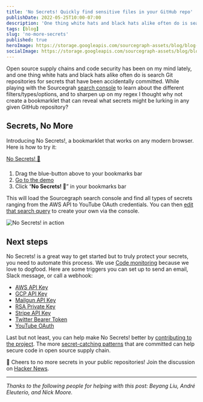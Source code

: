 ```yaml
---
title: 'No Secrets! Quickly find sensitive files in your GitHub repo'
publishDate: 2022-05-25T10:00-07:00
description: 'One thing white hats and black hats alike often do is search Git repositories for secrets that have been accidentally committed. So we created a bookmarklet that can reveal what secrets might be lurking in any given GitHub repository.'
tags: [blog]
slug: 'no-more-secrets'
published: true
heroImage: https://storage.googleapis.com/sourcegraph-assets/blog/blog-no-secrets.jpg
socialImage: https://storage.googleapis.com/sourcegraph-assets/blog/blog-no-secrets.jpg
---
```


Open source supply chains and code security has been on my mind lately, and one thing white hats and black hats alike often do is search Git repositories for secrets that have been accidentally committed.  While playing with the Sourcegrah [search console](https://sourcegraph.com/search/console) to learn about the different filters/types/options, and to sharpen up on my regex I thought why not create a bookmarklet that can reveal what secrets might be lurking in any given GitHub repository?

## Secrets, No More

Introducing No Secrets!, a bookmarklet that works on any modern browser. Here is how to try it:

<div class="text-center">
<a href="javascript:(function()%7Bvar%20newURL%20%3D%20window.location.host%20%2B%20window.location.pathname%0A%0Awindow.location.href%20%3D%20'https%3A%2F%2Fsourcegraph.com%2Fsearch%2Fconsole'%20%2B%0A%20%20%20%20%20%20%20%20%20%20%20%20%20%20%20%20%20%20%20%20%20%20%20%20'%3Fq%3Drepo%253A'%20%2B%0A%20%20%20%20%20%20%20%20%20%20%20%20%20%20%20%20%20%20%20%20%20%20%20%20newURL%20%2B%0A%20%20%20%20%20%20%20%20%20%20%20%20%20%20%20%20%20%20%20%20%20%20%20%20%20%20%20%20%20'%2524%250A%250A%252F%252F%2520Filter%2520out%2520any%2520files%2520you%2520don%2527t%2520want%250A-file%253A(index.html%257Csourcegraph-console-query.txt%257CREADME.md%257Cbookmarklet.js)%250A%250Apatterntype%253Aregex%250A%250A%252F%252F%2520Use%2520this%2520list%2520of%2520known%2520patterns%2520(from%2520truffleHog)%2520and%2520add%2520your%2520own!%250A%252F%252F%2520Slack%2520Token%250A(xox%255Bpborsa%255D-%255B0-9%255D%257B12%257D-%255B0-9%255D%257B12%257D-%255B0-9%255D%257B12%257D-%255Ba-z0-9%255D%257B32%257D)%2520or%250A%250A%252F%252F%2520RSA%2520private%2520key%250A-----BEGIN%2520RSA%2520PRIVATE%2520KEY-----%2520or%250A%250A%252F%252F%2520SSH%2520(DSA)%2520private%2520key%250A-----BEGIN%2520DSA%2520PRIVATE%2520KEY-----%2520or%250A%250A%252F%252F%2520SSH%2520(EC)%2520private%2520key%250A-----BEGIN%2520EC%2520PRIVATE%2520KEY-----%2520or%250A%250A%252F%252F%2520PGP%2520private%2520key%2520block%250A-----BEGIN%2520PGP%2520PRIVATE%2520KEY%2520BLOCK-----%2520or%250A%250A%252F%252F%2520AWS%2520API%2520Key%250A((%253F%253AA3T%255BA-Z0-9%255D%257CAKIA%257CAGPA%257CAIDA%257CAROA%257CAIPA%257CANPA%257CANVA%257CASIA)%255BA-Z0-9%255D%257B16%257D)%2520or%250A%250A%252F%252F%2520Amazon%2520MWS%2520Auth%2520Token%250Aamzn%255C%255C.mws%255C%255C.%255B0-9a-f%255D%257B8%257D-%255B0-9a-f%255D%257B4%257D-%255B0-9a-f%255D%257B4%257D-%255B0-9a-f%255D%257B4%257D-%255B0-9a-f%255D%257B12%257D%2520or%250A%250A%252F%252F%2520AWS%2520API%2520Key%250AAKIA%255B0-9A-Z%255D%257B16%257D%2520or%250A%250A%252F%252F%2520AWS%2520AppSync%2520GraphQL%2520Key%250Ada2-%255Ba-z0-9%255D%257B26%257D%2520or%250A%250A%252F%252F%2520Facebook%2520Access%2520Token%250AEAACEdEose0cBA%255B0-9A-Za-z%255D%252B%2520or%250A%250A%252F%252F%2520Facebook%2520OAuth%250A%255BfF%255D%255BaA%255D%255BcC%255D%255BeE%255D%255BbB%255D%255BoO%255D%255BoO%255D%255BkK%255D.*%255B%2527%257C%255C%22%255D%255B0-9a-f%255D%257B32%257D%255B%2527%257C%255C%22%255D%2520or%250A%250A%252F%252F%2520GitHub%250A%255BgG%255D%255BiI%255D%255BtT%255D%255BhH%255D%255BuU%255D%255BbB%255D.*%255B%2527%257C%255C%22%255D%255B0-9a-zA-Z%255D%257B35%252C40%257D%255B%2527%257C%255C%22%255D%2520or%250A%250A%252F%252F%2520Generic%2520API%2520Key%250A%255BaA%255D%255BpP%255D%255BiI%255D_%253F%255BkK%255D%255BeE%255D%255ByY%255D.*%255B%2527%257C%255C%22%255D%255B0-9a-zA-Z%255D%257B32%252C45%257D%255B%2527%257C%255C%22%255D%2520or%250A%250A%252F%252F%2520Generic%2520Secret%250A%255BsS%255D%255BeE%255D%255BcC%255D%255BrR%255D%255BeE%255D%255BtT%255D.*%255B%2527%257C%255C%22%255D%255B0-9a-zA-Z%255D%257B32%252C45%257D%255B%2527%257C%255C%22%255D%2520or%250A%250A%252F%252F%2520Google%2520API%2520Key%250AAIza%255B0-9A-Za-z%255C%255C-_%255D%257B35%257D%2520or%250A%250A%252F%252F%2520Google%2520Cloud%2520Platform%2520API%2520Key%250AAIza%255B0-9A-Za-z%255C%255C-_%255D%257B35%257D%2520or%250A%250A%252F%252F%2520Google%2520Cloud%2520Platform%2520OAuth%250A%255B0-9%255D%252B-%255B0-9A-Za-z_%255D%257B32%257D%255C%255C.apps%255C%255C.googleusercontent%255C%255C.com%2520or%250A%250A%252F%252F%2520Google%2520Drive%2520API%2520Key%250AAIza%255B0-9A-Za-z%255C%255C-_%255D%257B35%257D%2520or%250A%250A%252F%252F%2520Google%2520Drive%2520OAuth%250A%255B0-9%255D%252B-%255B0-9A-Za-z_%255D%257B32%257D%255C%255C.apps%255C%255C.googleusercontent%255C%255C.com%2520or%250A%250A%252F%252F%2520Google%2520(GCP)%2520Service-account%250A%255C%22type%255C%22%253A%2520%255C%22service_account%255C%22%2520or%250A%250A%252F%252F%2520Google%2520Gmail%2520API%2520Key%250AAIza%255B0-9A-Za-z%255C%255C-_%255D%257B35%257D%2520or%250A%250A%252F%252F%2520Google%2520Gmail%2520OAuth%250A%255B0-9%255D%252B-%255B0-9A-Za-z_%255D%257B32%257D%255C%255C.apps%255C%255C.googleusercontent%255C%255C.com%2520or%250A%250A%252F%252F%2520Google%2520OAuth%2520Access%2520Token%250Aya29%255C%255C.%255B0-9A-Za-z%255C%255C-_%255D%252B%2520or%250A%250A%252F%252F%2520Google%2520YouTube%2520API%2520Key%250AAIza%255B0-9A-Za-z%255C%255C-_%255D%257B35%257D%2520or%250A%250A%252F%252F%2520Google%2520YouTube%2520OAuth%250A%255B0-9%255D%252B-%255B0-9A-Za-z_%255D%257B32%257D%255C%255C.apps%255C%255C.googleusercontent%255C%255C.com%2520or%250A%250A%252F%252F%2520Heroku%2520API%2520Key%250A%255BhH%255D%255BeE%255D%255BrR%255D%255BoO%255D%255BkK%255D%255BuU%255D.*%255B0-9A-F%255D%257B8%257D-%255B0-9A-F%255D%257B4%257D-%255B0-9A-F%255D%257B4%257D-%255B0-9A-F%255D%257B4%257D-%255B0-9A-F%255D%257B12%257D%2520or%250A%250A%252F%252F%2520Mailchimp%2520API%2520Key%250A%255B0-9a-f%255D%257B32%257D-us%255B0-9%255D%257B1%252C2%257D%2520or%250A%250A%252F%252F%2520Mailgun%2520API%2520Key%250Akey-%255B0-9a-zA-Z%255D%257B32%257D%2520or%250A%250A%252F%252F%2520Password%2520in%2520URL%250A%255Ba-zA-Z%255D%257B3%252C10%257D%253A%252F%252F%2520%255B%255E%252F%255C%255Cs%253A%2540%255D%257B3%252C20%257D%253A%255B%255E%252F%255C%255Cs%253A%2540%255D%257B3%252C20%257D%2540.%257B1%252C100%257D%255B%255C%22%2527%255C%255Cs%255D%2520or%250A%250A%252F%252F%2520PayPal%2520Braintree%2520Access%2520Token%250Aaccess_token%255C%255C%2524production%255C%255C%2524%255B0-9a-z%255D%257B16%257D%255C%255C%2524%255B0-9a-f%255D%257B32%257D%2520or%250A%250A%252F%252F%2520Picatic%2520API%2520Key%250Ask_live_%255B0-9a-z%255D%257B32%257D%2520or%250A%250A%252F%252F%2520Slack%2520Webhook%250Ahttps%253A%252F%252F%2520hooks%255C%255C.slack%255C%255C.com%252Fservices%252FT%255Ba-zA-Z0-9_%255D%257B8%257D%252FB%255Ba-zA-Z0-9_%255D%257B8%257D%252F%255Ba-zA-Z0-9_%255D%257B24%257D%2520or%250A%250A%252F%252F%2520Stripe%2520API%2520Key%250Ask_live_%255B0-9a-zA-Z%255D%257B24%257D%2520or%250A%250A%252F%252F%2520Stripe%2520Restricted%2520API%2520Key%250Ark_live_%255B0-9a-zA-Z%255D%257B24%257D%2520or%250A%250A%252F%252F%2520Square%2520Access%2520Token%250Asq0atp-%255B0-9A-Za-z%255C%255C-_%255D%257B22%257D%2520or%250A%250A%252F%252F%2520Square%2520OAuth%2520Secret%250Asq0csp-%255B0-9A-Za-z%255C%255C-_%255D%257B43%257D%2520or%250A%250A%252F%252F%2520Telegram%2520Bot%2520API%2520Key%250A%255B0-9%255D%252B%253AAA%255B0-9A-Za-z%255C%255C-_%255D%257B33%257D%2520or%250A%250A%252F%252F%2520Twilio%2520API%2520Key%250ASK%255B0-9a-fA-F%255D%257B32%257D%2520or%250A%250A%252F%252F%2520Twitter%2520Access%2520Token%250A%255BtT%255D%255BwW%255D%255BiI%255D%255BtT%255D%255BtT%255D%255BeE%255D%255BrR%255D.*%255B1-9%255D%255B0-9%255D%252B-%255B0-9a-zA-Z%255D%257B40%257D%2520or%250A%250A%252F%252F%2520Twitter%2520OAuth%250A%255BtT%255D%255BwW%255D%255BiI%255D%255BtT%255D%255BtT%255D%255BeE%255D%255BrR%255D.*%255B%2527%257C%255C%22%255D%255B0-9a-zA-Z%255D%257B35%252C44%257D%255B%2527%257C%255C%22%255D%22%250A%250A%252F%252F%2520Not%2520from%2520truffleHog%250A%250A%252F%252F%2520Twitter%2520Secret%250A%255B0-9a-zA-Z%255D%257B50%257D%250A%250A%252F%252F%2520Twitter%2520Bearer%2520Token%250AA%257B22%257D%255B0-9a-zA-Z%255D.%257B89%257D%250A%250A%252F%252F%2520GitHub%2520Token%250Aghp_%255B0-9a-z%255D%257B36%257D'%3B%7D)()%3B" title="No Secrets! 🤫" class="btn btn-primary ml-3 px-5 py-2 font-weight-bolder">No Secrets! 🤫</a>
</div>

###

1. Drag the blue-button above to your bookmarks bar
2. [Go to the demo](https://github.com/sourcegraph-community/no-secrets)
3. Click “**No Secrets! 🤫**” in your bookmarks bar

This will load the Sourcegraph search console and find all types of secrets ranging from the AWS API to YouTube OAuth credentials. You can then [edit that search query](https://sourcegraph.com/search/console?q=repo%3Agithub.com/sourcegraph-community/no-secrets%24%0A%0A%2F%2F%20Filter%20out%20any%20files%20you%20don%27t%20want%0A-file%3A(index.html%7Csourcegraph-console-query.txt%7CREADME.md%7Cbookmarklet.js)%0A%0Apatterntype%3Aregex%0A%0A%2F%2F%20Use%20this%20list%20of%20known%20patterns%20(from%20truffleHog)%20and%20add%20your%20own!%0A%2F%2F%20Slack%20Token%0A(xox%5Bpborsa%5D-%5B0-9%5D%7B12%7D-%5B0-9%5D%7B12%7D-%5B0-9%5D%7B12%7D-%5Ba-z0-9%5D%7B32%7D)%20or%0A%0A%2F%2F%20RSA%20private%20key%0A-----BEGIN%20RSA%20PRIVATE%20KEY-----%20or%0A%0A%2F%2F%20SSH%20(DSA)%20private%20key%0A-----BEGIN%20DSA%20PRIVATE%20KEY-----%20or%0A%0A%2F%2F%20SSH%20(EC)%20private%20key%0A-----BEGIN%20EC%20PRIVATE%20KEY-----%20or%0A%0A%2F%2F%20PGP%20private%20key%20block%0A-----BEGIN%20PGP%20PRIVATE%20KEY%20BLOCK-----%20or%0A%0A%2F%2F%20AWS%20API%20Key%0A((%3F%3AA3T%5BA-Z0-9%5D%7CAKIA%7CAGPA%7CAIDA%7CAROA%7CAIPA%7CANPA%7CANVA%7CASIA)%5BA-Z0-9%5D%7B16%7D)%20or%0A%0A%2F%2F%20Amazon%20MWS%20Auth%20Token%0Aamzn%5C%5C.mws%5C%5C.%5B0-9a-f%5D%7B8%7D-%5B0-9a-f%5D%7B4%7D-%5B0-9a-f%5D%7B4%7D-%5B0-9a-f%5D%7B4%7D-%5B0-9a-f%5D%7B12%7D%20or%0A%0A%2F%2F%20AWS%20API%20Key%0AAKIA%5B0-9A-Z%5D%7B16%7D%20or%0A%0A%2F%2F%20AWS%20AppSync%20GraphQL%20Key%0Ada2-%5Ba-z0-9%5D%7B26%7D%20or%0A%0A%2F%2F%20Facebook%20Access%20Token%0AEAACEdEose0cBA%5B0-9A-Za-z%5D%2B%20or%0A%0A%2F%2F%20Facebook%20OAuth%0A%5BfF%5D%5BaA%5D%5BcC%5D%5BeE%5D%5BbB%5D%5BoO%5D%5BoO%5D%5BkK%5D.*%5B%27%7C%5C%22%5D%5B0-9a-f%5D%7B32%7D%5B%27%7C%5C%22%5D%20or%0A%0A%2F%2F%20GitHub%0A%5BgG%5D%5BiI%5D%5BtT%5D%5BhH%5D%5BuU%5D%5BbB%5D.*%5B%27%7C%5C%22%5D%5B0-9a-zA-Z%5D%7B35%2C40%7D%5B%27%7C%5C%22%5D%20or%0A%0A%2F%2F%20Generic%20API%20Key%0A%5BaA%5D%5BpP%5D%5BiI%5D_%3F%5BkK%5D%5BeE%5D%5ByY%5D.*%5B%27%7C%5C%22%5D%5B0-9a-zA-Z%5D%7B32%2C45%7D%5B%27%7C%5C%22%5D%20or%0A%0A%2F%2F%20Generic%20Secret%0A%5BsS%5D%5BeE%5D%5BcC%5D%5BrR%5D%5BeE%5D%5BtT%5D.*%5B%27%7C%5C%22%5D%5B0-9a-zA-Z%5D%7B32%2C45%7D%5B%27%7C%5C%22%5D%20or%0A%0A%2F%2F%20Google%20API%20Key%0AAIza%5B0-9A-Za-z%5C%5C-_%5D%7B35%7D%20or%0A%0A%2F%2F%20Google%20Cloud%20Platform%20API%20Key%0AAIza%5B0-9A-Za-z%5C%5C-_%5D%7B35%7D%20or%0A%0A%2F%2F%20Google%20Cloud%20Platform%20OAuth%0A%5B0-9%5D%2B-%5B0-9A-Za-z_%5D%7B32%7D%5C%5C.apps%5C%5C.googleusercontent%5C%5C.com%20or%0A%0A%2F%2F%20Google%20Drive%20API%20Key%0AAIza%5B0-9A-Za-z%5C%5C-_%5D%7B35%7D%20or%0A%0A%2F%2F%20Google%20Drive%20OAuth%0A%5B0-9%5D%2B-%5B0-9A-Za-z_%5D%7B32%7D%5C%5C.apps%5C%5C.googleusercontent%5C%5C.com%20or%0A%0A%2F%2F%20Google%20(GCP)%20Service-account%0A%5C%22type%5C%22%3A%20%5C%22service_account%5C%22%20or%0A%0A%2F%2F%20Google%20Gmail%20API%20Key%0AAIza%5B0-9A-Za-z%5C%5C-_%5D%7B35%7D%20or%0A%0A%2F%2F%20Google%20Gmail%20OAuth%0A%5B0-9%5D%2B-%5B0-9A-Za-z_%5D%7B32%7D%5C%5C.apps%5C%5C.googleusercontent%5C%5C.com%20or%0A%0A%2F%2F%20Google%20OAuth%20Access%20Token%0Aya29%5C%5C.%5B0-9A-Za-z%5C%5C-_%5D%2B%20or%0A%0A%2F%2F%20Google%20YouTube%20API%20Key%0AAIza%5B0-9A-Za-z%5C%5C-_%5D%7B35%7D%20or%0A%0A%2F%2F%20Google%20YouTube%20OAuth%0A%5B0-9%5D%2B-%5B0-9A-Za-z_%5D%7B32%7D%5C%5C.apps%5C%5C.googleusercontent%5C%5C.com%20or%0A%0A%2F%2F%20Heroku%20API%20Key%0A%5BhH%5D%5BeE%5D%5BrR%5D%5BoO%5D%5BkK%5D%5BuU%5D.*%5B0-9A-F%5D%7B8%7D-%5B0-9A-F%5D%7B4%7D-%5B0-9A-F%5D%7B4%7D-%5B0-9A-F%5D%7B4%7D-%5B0-9A-F%5D%7B12%7D%20or%0A%0A%2F%2F%20Mailchimp%20API%20Key%0A%5B0-9a-f%5D%7B32%7D-us%5B0-9%5D%7B1%2C2%7D%20or%0A%0A%2F%2F%20Mailgun%20API%20Key%0Akey-%5B0-9a-zA-Z%5D%7B32%7D%20or%0A%0A%2F%2F%20Password%20in%20URL%0A%5Ba-zA-Z%5D%7B3%2C10%7D%3A%2F%2F%20%5B%5E%2F%5C%5Cs%3A%40%5D%7B3%2C20%7D%3A%5B%5E%2F%5C%5Cs%3A%40%5D%7B3%2C20%7D%40.%7B1%2C100%7D%5B%5C%22%27%5C%5Cs%5D%20or%0A%0A%2F%2F%20PayPal%20Braintree%20Access%20Token%0Aaccess_token%5C%5C%24production%5C%5C%24%5B0-9a-z%5D%7B16%7D%5C%5C%24%5B0-9a-f%5D%7B32%7D%20or%0A%0A%2F%2F%20Picatic%20API%20Key%0Ask_live_%5B0-9a-z%5D%7B32%7D%20or%0A%0A%2F%2F%20Slack%20Webhook%0Ahttps%3A%2F%2F%20hooks%5C%5C.slack%5C%5C.com%2Fservices%2FT%5Ba-zA-Z0-9_%5D%7B8%7D%2FB%5Ba-zA-Z0-9_%5D%7B8%7D%2F%5Ba-zA-Z0-9_%5D%7B24%7D%20or%0A%0A%2F%2F%20Stripe%20API%20Key%0Ask_live_%5B0-9a-zA-Z%5D%7B24%7D%20or%0A%0A%2F%2F%20Stripe%20Restricted%20API%20Key%0Ark_live_%5B0-9a-zA-Z%5D%7B24%7D%20or%0A%0A%2F%2F%20Square%20Access%20Token%0Asq0atp-%5B0-9A-Za-z%5C%5C-_%5D%7B22%7D%20or%0A%0A%2F%2F%20Square%20OAuth%20Secret%0Asq0csp-%5B0-9A-Za-z%5C%5C-_%5D%7B43%7D%20or%0A%0A%2F%2F%20Telegram%20Bot%20API%20Key%0A%5B0-9%5D%2B%3AAA%5B0-9A-Za-z%5C%5C-_%5D%7B33%7D%20or%0A%0A%2F%2F%20Twilio%20API%20Key%0ASK%5B0-9a-fA-F%5D%7B32%7D%20or%0A%0A%2F%2F%20Twitter%20Access%20Token%0A%5BtT%5D%5BwW%5D%5BiI%5D%5BtT%5D%5BtT%5D%5BeE%5D%5BrR%5D.*%5B1-9%5D%5B0-9%5D%2B-%5B0-9a-zA-Z%5D%7B40%7D%20or%0A%0A%2F%2F%20Twitter%20OAuth%0A%5BtT%5D%5BwW%5D%5BiI%5D%5BtT%5D%5BtT%5D%5BeE%5D%5BrR%5D.*%5B%27%7C%5C%22%5D%5B0-9a-zA-Z%5D%7B35%2C44%7D%5B%27%7C%5C%22%5D%22%0A%0A%2F%2F%20Not%20from%20truffleHog%0A%0A%2F%2F%20Twitter%20Secret%0A%5B0-9a-zA-Z%5D%7B50%7D%0A%0A%2F%2F%20Twitter%20Bearer%20Token%0AA%7B22%7D%5B0-9a-zA-Z%5D.%7B89%7D%0A%0A%2F%2F%20GitHub%20Token%0Aghp_%5B0-9a-z%5D%7B36%7D) to create your own via the console.

![No Secrets! in action](https://storage.googleapis.com/sourcegraph-assets/blog/no-secrets-blog-demo.gif)

## Next steps

No Secrets! is a great way to get started but to truly protect your secrets, you need to automate this process. We use [Code monitoring](https://docs.sourcegraph.com/code_monitoring) because we love to dogfood. Here are some triggers you can set up to send an email, Slack message, or call a webhook:

* [AWS API Key](https://sourcegraph.com/code-monitoring/new?trigger-query=%28%28%3F%3AA3T%5BA-Z0-9%5D%7CAKIA%7CAGPA%7CAIDA%7CAROA%7CAIPA%7CANPA%7CANVA%7CASIA%29%5BA-Z0-9%5D%7B16%7D%29+type%3Adiff+select%3Acommit.diff.added+patternType%3Aregexp+repo%3A&description=No+Secrets%21+-+AWS+API+Key)
* [GCP API Key](https://sourcegraph.com/code-monitoring/new?trigger-query=AIza%5B0-9A-Za-z%5C%5C-_%5D%7B35%7D+type%3Adiff+select%3Acommit.diff.added+patternType%3Aregexp+repo%3A&description=No+Secrets%21+-+GCP+API+Key)
* [Mailgun API Key](https://sourcegraph.com/code-monitoring/new?trigger-query=key-%5B0-9a-zA-Z%5D%7B32%7D+type%3Adiff+select%3Acommit.diff.added+patternType%3Aregexp+repo%3A&description=No+Secrets%21+-+Mailgun+API+Key)
* [RSA Private Key](https://sourcegraph.com/code-monitoring/new?trigger-query=-----BEGIN+RSA+PRIVATE+KEY-----+type%3Adiff+select%3Acommit.diff.added+patternType%3Aregexp+repo%3A&description=No+Secrets%21+-+RSA+Private+Key)
* [Stripe API Key](https://sourcegraph.com/code-monitoring/new?trigger-query=sk_live_%5B0-9a-zA-Z%5D%7B24%7D+type%3Adiff+select%3Acommit.diff.added+patternType%3Aregexp+repo%3A&description=No+Secrets%21+-+Stripe+API+Key)
* [Twitter Bearer Token](https://sourcegraph.com/code-monitoring/new?trigger-query=A%7B22%7D%5B0-9a-zA-Z%5D.%7B89%7D+type%3Adiff+select%3Acommit.diff.added+patternType%3Aregexp+repo%3A&description=No+Secrets%21+-+Twitter+Bearer+Token)
* [YouTube OAuth](https://sourcegraph.com/code-monitoring/new?trigger-query=%5B0-9%5D%2B-%5B0-9A-Za-z_%5D%7B32%7D%5C%5C.apps%5C%5C.googleusercontent%5C%5C.com+type%3Adiff+select%3Acommit.diff.added+patternType%3Aregexp+repo%3A&description=No+Secrets%21+-+YouTube+OAuth)

Last but not least, you can help make No Secrets! better by [contributing to the project](https://github.com/sourcegraph-community/no-secrets). The more [secret-catching patterns](https://github.com/sourcegraph-community/no-secrets/blob/main/sourcegraph-console-query.txt) that are committed can help secure code in open source supply chain.

🍻 Cheers to no more secrets in your public repositories! Join the discussion on [Hacker News](https://news.ycombinator.com/item?id=31497489).

---

_Thanks to the following people for helping with this post: Beyang Liu, André Eleuterio, and Nick Moore._